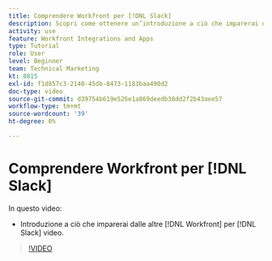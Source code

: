 ```yaml
---
title: Comprendere Workfront per [!DNL Slack]
description: Scopri come ottenere un’introduzione a ciò che imparerai dalle altre [!DNL Workfront] per video di Slack.
activity: use
feature: Workfront Integrations and Apps
type: Tutorial
role: User
level: Beginner
team: Technical Marketing
kt: 8815
exl-id: f1d857c3-2140-45db-8473-1183baa490d2
doc-type: video
source-git-commit: d39754b619e526e1a869deedb38dd2f2b43aee57
workflow-type: tm+mt
source-wordcount: '39'
ht-degree: 0%

---
```


# Comprendere Workfront per [!DNL Slack]

In questo video:

* Introduzione a ciò che imparerai dalle altre [!DNL Workfront] per [!DNL Slack] video.

>[!VIDEO](https://video.tv.adobe.com/v/335116/?quality=12)
